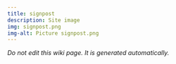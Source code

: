 ```yaml
---
title: signpost
description: Site image
img: signpost.png
img-alt: Picture signpost.png
---
```


_Do not edit this wiki page. It is generated automatically._ 

